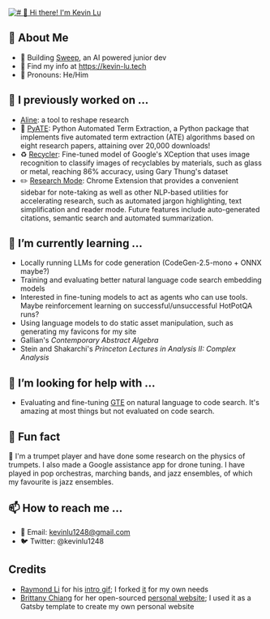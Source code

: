 [<img src="https://raw.githubusercontent.com/kevinlu1248/kevinlu1248/main/intro.gif" alt="# 👋 Hi there! I'm Kevin Lu" title="# 👋 Hi there! I'm Kevin Lu"/>](https://kevin-lu.tech/)

<!-- # Hi there 👋, I'm Kevin! -->

## :book: About Me
- 🧹 Building [Sweep](https://github.com/sweepai/sweep), an AI powered junior dev
- :link: Find my info at https://kevin-lu.tech
- :bust_in_silhouette: Pronouns: He/Him

## 🔭 I previously worked on ...
- [Aline](https://github.com/aline-ai/): a tool to reshape research
- :closed_book: [PyATE](https://pypi.org/project/pyate/): Python Automated Term Extraction, a Python package that implements five automated term extraction (ATE) algorithms based on eight research papers, attaining over 20,000 downloads!
- :recycle: [Recycler](https://github.com/kevinlu1248/recycler): Fine-tuned model of Google's XCeption that uses image recognition to classify images of recyclables by materials, such as glass or metal, reaching 86% accuracy, using Gary Thung's dataset
- :pencil2: [Research Mode](https://kevin-lu.tech/researchy-chrome-extension/): Chrome Extension that provides a convenient sidebar for note-taking as well as other NLP-based utilities for accelerating research, such as automated jargon highlighting, text simplification and reader mode. Future features include auto-generated citations, semantic search and automated summarization.

## 🌱 I’m currently learning ...
- Locally running LLMs for code generation (CodeGen-2.5-mono + ONNX maybe?)
- Training and evaluating better natural language code search embedding models
- Interested in fine-tuning models to act as agents who can use tools. Maybe reinforcement learning on successful/unsuccessful HotPotQA runs?
- Using language models to do static asset manipulation, such as generating my favicons for my site
- Gallian's _Contemporary Abstract Algebra_
- Stein and Shakarchi's _Princeton Lectures in Analysis II: Complex Analysis_

## 🤔 I’m looking for help with ...
- Evaluating and fine-tuning [GTE](https://huggingface.co/thenlper/gte-base) on natural language to code search. It's amazing at most things but not evaluated on code search.

## :confetti_ball: Fun fact
:trumpet: I'm a trumpet player and have done some research on the physics of trumpets. I also made a Google assistance app for drone tuning. I have played in pop orchestras, marching bands, and jazz ensembles, of which my favourite is jazz ensembles.

## 📫 How to reach me ... 
- :email: Email: kevinlu1248@gmail.com
- 🐦 Twitter: @kevinlu1248

## Credits
- [Raymond Li](https://github.com/Raymo111/) for his [intro gif](https://codesandbox.io/s/readme-introgif-9fjo5); I forked [it](https://codesandbox.io/s/readme-introgif-forked-5fdx7) for my own needs
- [Brittany Chiang](https://github.com/bchiang7) for her open-sourced [personal website](https://github.com/bchiang7/v4); I used it as a Gatsby template to create my own personal website

<!--
**kevinlu1248/kevinlu1248** is a ✨ _special_ ✨ repository because its `README.md` (this file) appears on your GitHub profile.

Here are some ideas to get you started:

- 🔭 I’m currently working on ...
- 🌱 I’m currently learning ...
- 👯 I’m looking to collaborate on ...
- 🤔 I’m looking for help with ...
- 💬 Ask me about ...
- 📫 How to reach me: ...
- 😄 Pronouns: ...
- ⚡ Fun fact: ...
-->
